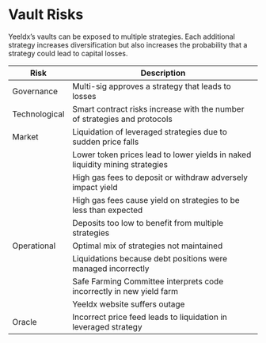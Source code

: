 # Vault Risks

Yeeldx’s vaults can be exposed to multiple strategies. Each additional strategy increases diversification but also increases the probability that a strategy could lead to capital losses.

|Risk|Description|
|----|-----------|
|Governance|Multi-sig approves a strategy that leads to losses|
|Technological|Smart contract risks increase with the number of strategies and protocols|
|Market|Liquidation of leveraged strategies due to sudden price falls|
||Lower token prices lead to lower yields in naked liquidity mining strategies|
||High gas fees to deposit or withdraw adversely impact yield|
||High gas fees cause yield on strategies to be less than expected|
||Deposits too low to benefit from multiple strategies|
|Operational|Optimal mix of strategies not maintained|
||Liquidations because debt positions were managed incorrectly|
||Safe Farming Committee interprets code incorrectly in new yield farm|
||Yeeldx website suffers outage|
|Oracle|Incorrect price feed leads to liquidation in leveraged strategy|